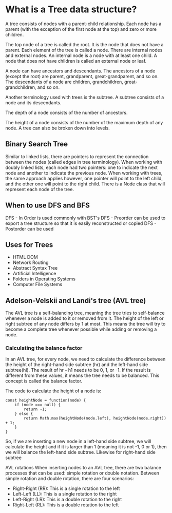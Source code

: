 # What is a Tree data structure?

A tree consists of nodes with a parent-child relationship. Each node has a parent (with the exception of the first node at the top) and zero or more children. 

The top node of a tree is called the root. It is the node that does not have a parent. Each element of the tree is called a node. There are internal nodes and external nodes. An internal node is a node with at least one child. A node that does not have children is called an external node or leaf. 

A node can have ancestors and descendants. The ancestors of a node (except the root) are parent, grandparent, great-grandparent, and so on. The descendants of a node are children, grandchildren, great-grandchildren, and so on. 

Another terminology used with trees is the subtree. A subtree consists of a node and its descendants. 

The depth of a node consists of the number of ancestors. 

The height of a node consists of the number of the maximum depth of any node. A tree can also be broken down into levels. 

## Binary Search Tree

Similar to linked lists, there are pointers to represent the connection between the nodes (called edges in tree terminology). When working with doubly linked lists, each node had two pointers: one to indicate the next node and another to indicate the previous node. When working with trees, the same approach applies however, one pointer will point to the left child, and the other one will point to the right child. There is a Node class that will represent each node of the tree. 

## When to use DFS and BFS
DFS - In Order is used commonly with BST's
DFS - Preorder can be used to export a tree structure so that it is easily reconstructed or copied
DFS - Postorder can be used 


## Uses for Trees
- HTML DOM
- Network Routing
- Abstract Syntax Tree
- Artificial Intelligence
- Folders in Operating Systems
- Computer File Systems

## Adelson-Velskii and Landi's tree (AVL tree)

The AVL tree is a self-balancing tree, meaning the tree tries to self-balance whenever a node is added to it or removed from it. The height of the left or right subtree of any node differs by 1 at most. This means the tree will try to become a complete tree whenever possible while adding or removing a node.

### Calculating the balance factor

In an AVL tree, for every node, we need to calculate the difference between the height of the right-hand side subtree (hr) and the left-hand side subtree(hl). The result of hr - h1 needs to be 0, 1, or -1. If the result is different from these values, it means the tree needs to be balanced. This concept is called the balance factor.
 
The code to calculate the height of a node is:
```
const heightNode = function(node) {
    if (node === null) {
        return -1;
    } else {
        return Math.max(heightNode(node.left), heightNode(node.right)) + 1;
    }
}
```

So, if we are inserting a new node in a left-hand side subtree, we will calculate the height and if it is larger than 1 (meaning it is not -1, 0 or 1), then we will balance the left-hand side subtree. Likewise for right-hand side subtree

AVL rotations 
When inserting nodes to an AVL tree, there are two balance processes that can be used: simple rotation or double notation. Between simple rotation and double rotation, there are four scenarios: 
- Right-Right (RR): This is a single rotation to the left
- Left-Left (LL): This is a single rotation to the right
- Left-Right (LR): This is a double rotation to the right
- Right-Left (RL): This is a double rotation to the left